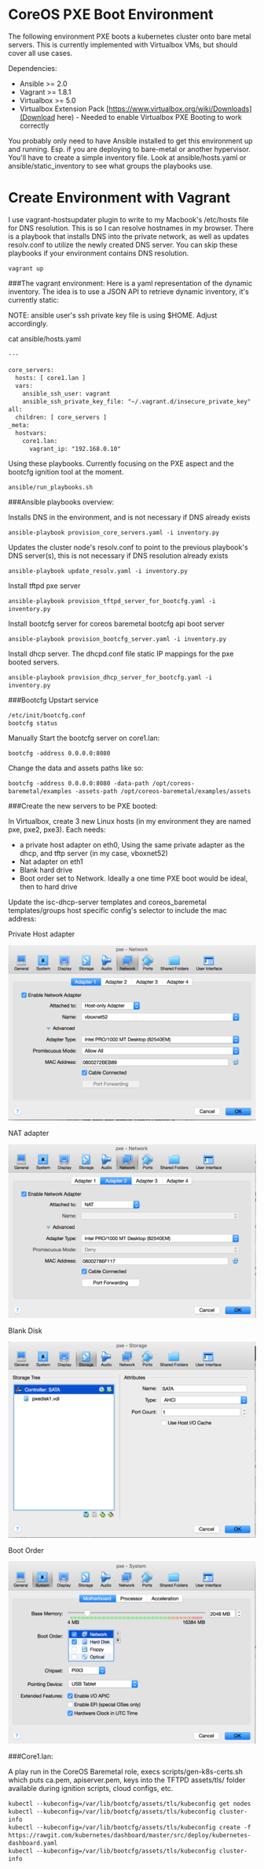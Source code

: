CoreOS PXE Boot Environment
===================

The following environment PXE boots a kubernetes cluster onto bare metal servers. This is currently implemented with Virtualbox VMs, but should cover all use cases.

Dependencies:
* Ansible >= 2.0
* Vagrant >= 1.8.1
* Virtualbox >= 5.0
* Virtualbox Extension Pack [https://www.virtualbox.org/wiki/Downloads](Download here) - Needed to enable Virtualbox PXE Booting to work correctly

You probably only need to have Ansible installed to get this environment up and running. Esp. if you are deploying to bare-metal or another hypervisor. You'll have to create a simple inventory file. Look at ansible/hosts.yaml or ansible/static_inventory to see what groups the playbooks use.

Create Environment with Vagrant
===============================

I use vagrant-hostsupdater plugin to write to my Macbook's /etc/hosts file for DNS resolution. This is so I can resolve hostnames in my browser. There is a playbook that installs DNS into the private network, as well as updates resolv.conf to utilize the newly created DNS server. You can skip these playbooks if your environment contains DNS resolution.
```
vagrant up
```

###The vagrant environment:
Here is a yaml representation of the dynamic inventory. The idea is to use a JSON API to retrieve dynamic inventory, it's currently static:

NOTE: ansible user's ssh private key file is using $HOME. Adjust accordingly.

cat ansible/hosts.yaml
```
---

core_servers:
  hosts: [ core1.lan ]
  vars:
    ansible_ssh_user: vagrant
    ansible_ssh_private_key_file: "~/.vagrant.d/insecure_private_key"
all:
  children: [ core_servers ]
_meta:
  hostvars:
    core1.lan:
      vagrant_ip: "192.168.0.10"

```

Using these playbooks. Currently focusing on the PXE aspect and the bootcfg ignition tool at the moment.
```
ansible/run_playbooks.sh
```
###Ansible playbooks overview:

Installs DNS in the environment, and is not necessary if DNS already exists
```
ansible-playbook provision_core_servers.yaml -i inventory.py
```

Updates the cluster node's resolv.conf to point to the previous playbook's DNS server(s), this is not necessary if DNS resolution already exists
```
ansible-playbook update_resolv.yaml -i inventory.py
```

Install tftpd pxe server
```
ansible-playbook provision_tftpd_server_for_bootcfg.yaml -i inventory.py
```

Install bootcfg server for coreos baremetal bootcfg api boot server
```
ansible-playbook provision_bootcfg_server.yaml -i inventory.py
```

Install dhcp server. The dhcpd.conf file static IP mappings for the pxe booted servers.
```
ansible-playbook provision_dhcp_server_for_bootcfg.yaml -i inventory.py
```

###Bootcfg Upstart service
```
/etc/init/bootcfg.conf
bootcfg status
```
Manually Start the bootcfg server on core1.lan:
```
bootcfg -address 0.0.0.0:8080
```

Change the data and assets paths like so:
```
bootcfg -address 0.0.0.0:8080 -data-path /opt/coreos-baremetal/examples -assets-path /opt/coreos-baremetal/examples/assets
```

###Create the new servers to be PXE booted:

In Virtualbox, create 3 new Linux hosts (in my environment they are named pxe, pxe2, pxe3).
Each needs:
* a private host adapter on eth0, Using the same private adapter as the dhcp, and tftp server (in my case, vboxnet52)
* Nat adapter on eth1
* Blank hard drive
* Boot order set to Network. Ideally a one time PXE boot would be ideal, then to hard drive

Update the isc-dhcp-server templates and coreos_baremetal templates/groups host specific config's selector to include the mac address:


Private Host adapter

![Private Host Adapter](https://raw.githubusercontent.com/chrisjalinsky/dhcp-pxe-coreos/master/install_images/virtualbox_private_net_adapter.png)

NAT adapter

![Private Host Adapter](https://raw.githubusercontent.com/chrisjalinsky/dhcp-pxe-coreos/master/install_images/virtualbox_nat_adapter.png)

Blank Disk

![Private Host Adapter](https://raw.githubusercontent.com/chrisjalinsky/dhcp-pxe-coreos/master/install_images/sata_disk.png)

Boot Order

![Private Host Adapter](https://raw.githubusercontent.com/chrisjalinsky/dhcp-pxe-coreos/master/install_images/boot_order.png)


###Core1.lan:

A play run in the CoreOS Baremetal role, execs scripts/gen-k8s-certs.sh which puts ca.pem, apiserver.pem, keys into the TFTPD assets/tls/ folder available during ignition scripts, cloud configs, etc.

```
kubectl --kubeconfig=/var/lib/bootcfg/assets/tls/kubeconfig get nodes
kubectl --kubeconfig=/var/lib/bootcfg/assets/tls/kubeconfig cluster-info
kubectl --kubeconfig=/var/lib/bootcfg/assets/tls/kubeconfig create -f https://rawgit.com/kubernetes/dashboard/master/src/deploy/kubernetes-dashboard.yaml
kubectl --kubeconfig=/var/lib/bootcfg/assets/tls/kubeconfig cluster-info
```
